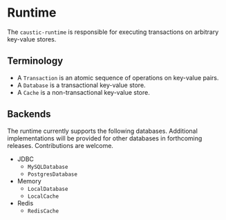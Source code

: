 # Runtime
The ```caustic-runtime``` is responsible for executing transactions on arbitrary key-value stores.

## Terminology
- A ```Transaction``` is an atomic sequence of operations on key-value pairs.
- A ```Database``` is a transactional key-value store.
- A ```Cache``` is a non-transactional key-value store.

## Backends
The runtime currently supports the following databases. Additional implementations will be provided
for other databases in forthcoming releases. Contributions are welcome.

- JDBC
  - ```MySQLDatabase```
  - ```PostgresDatabase```
- Memory
  - ```LocalDatabase```
  - ```LocalCache```
- Redis
  - ```RedisCache```